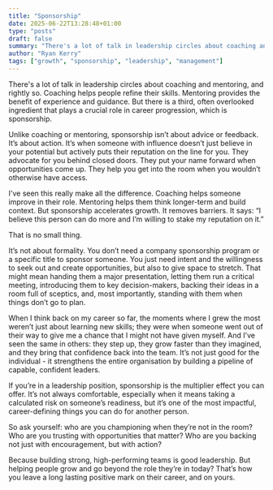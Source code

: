 ```yaml
---
title: "Sponsorship"
date: 2025-06-22T13:28:48+01:00
type: "posts"
draft: false
summary: "There's a lot of talk in leadership circles about coaching and mentoring, and rightly so. Coaching helps people refine their skills. Mentoring provides the benefit of experience and guidance. But there is a third, often overlooked ingredient that plays a crucial role in career progression..."
author: "Ryan Kerry"
tags: ["growth", "sponsorship", "leadership", "management"]
---
```


There's a lot of talk in leadership circles about coaching and mentoring, and rightly so. Coaching helps people refine their skills. Mentoring provides the benefit of experience and guidance. But there is a third, often overlooked ingredient that plays a crucial role in career progression, which is sponsorship.

Unlike coaching or mentoring, sponsorship isn’t about advice or feedback. It’s about action. It’s when someone with influence doesn’t just believe in your potential but actively puts their reputation on the line for you. They advocate for you behind closed doors. They put your name forward when opportunities come up. They help you get into the room when you wouldn’t otherwise have access.

I've seen this really make all the difference. Coaching helps someone improve in their role. Mentoring helps them think longer-term and build context. But sponsorship accelerates growth. It removes barriers. It says: “I believe this person can do more and I’m willing to stake my reputation on it.”

That is no small thing.

It’s not about formality. You don’t need a company sponsorship program or a specific title to sponsor someone. You just need intent and the willingness to seek out and create opportunities, but also to give space to stretch. That might mean handing them a major presentation, letting them run a critical meeting, introducing them to key decision-makers, backing their ideas in a room full of sceptics, and, most importantly, standing with them when things don’t go to plan.

When I think back on my career so far, the moments where I grew the most weren’t just about learning new skills; they were when someone went out of their way to give me a chance that I might not have given myself. And I’ve seen the same in others: they step up, they grow faster than they imagined, and they bring that confidence back into the team. It’s not just good for the individual - it strengthens the entire organisation by building a pipeline of capable, confident leaders.

If you’re in a leadership position, sponsorship is the multiplier effect you can offer. It’s not always comfortable, especially when it means taking a calculated risk on someone’s readiness, but it’s one of the most impactful, career-defining things you can do for another person.

So ask yourself: who are you championing when they’re not in the room? Who are you trusting with opportunities that matter? Who are you backing not just with encouragement, but with action?

Because building strong, high-performing teams is good leadership. But helping people grow and go beyond the role they’re in today? That’s how you leave a long lasting positive mark on their career, and on yours.